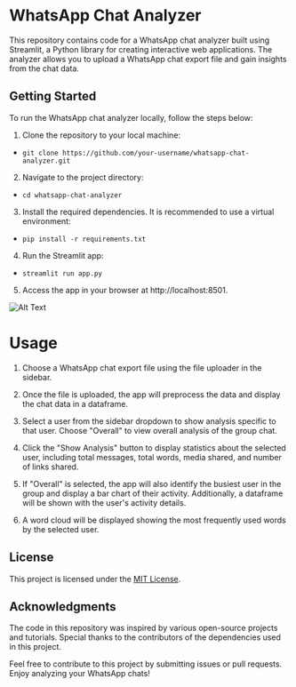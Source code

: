 # WhatsApp Chat Analyzer
This repository contains code for a WhatsApp chat analyzer built using Streamlit, a Python library for creating interactive web applications. The analyzer allows you to upload a WhatsApp chat export file and gain insights from the chat data.

## Getting Started
To run the WhatsApp chat analyzer locally, follow the steps below:

1. Clone the repository to your local machine:
 - `git clone https://github.com/your-username/whatsapp-chat-analyzer.git`

2. Navigate to the project directory:
- `cd whatsapp-chat-analyzer`

3. Install the required dependencies. It is recommended to use a virtual environment:
- `pip install -r requirements.txt`

4. Run the Streamlit app:
- `streamlit run app.py`

5. Access the app in your browser at http://localhost:8501.

![Alt Text](img.jpg)

# Usage
1. Choose a WhatsApp chat export file using the file uploader in the sidebar.

2. Once the file is uploaded, the app will preprocess the data and display the chat data in a dataframe.

3. Select a user from the sidebar dropdown to show analysis specific to that user. Choose "Overall" to view overall analysis of the group chat.

4. Click the "Show Analysis" button to display statistics about the selected user, including total messages, total words, media shared, and number of links shared.

5. If "Overall" is selected, the app will also identify the busiest user in the group and display a bar chart of their activity. Additionally, a dataframe will be shown with the user's activity details.

6.  A word cloud will be displayed showing the most frequently used words by the selected user.

## License
This project is licensed under the [MIT License](LICENSE).

## Acknowledgments
The code in this repository was inspired by various open-source projects and tutorials. Special thanks to the contributors of the dependencies used in this project.

Feel free to contribute to this project by submitting issues or pull requests. Enjoy analyzing your WhatsApp chats!
